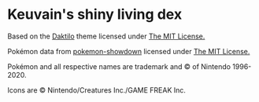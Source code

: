 # Keuvain's shiny living dex

Based on the [Daktilo](https://github.com/kronik3r/daktilo) theme licensed under [The MIT License.](https://github.com/kronik3r/daktilo#license)

Pokémon data from [pokemon-showdown](https://github.com/smogon/pokemon-showdown) licensed under [The MIT License.](https://github.com/smogon/pokemon-showdown/blob/master/LICENSE)

Pokémon and all respective names are trademark and © of Nintendo 1996-2020.

Icons are © Nintendo/Creatures Inc./GAME FREAK Inc.
